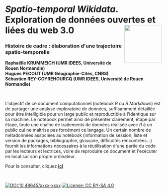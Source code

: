 # *Spatio-temporal Wikidata*. Exploration de données ouvertes et liées du web 3.0 [<img src="https://rzine.fr/img/Rzine_logo.png"  align="right" width="120"/>](http://rzine.fr/)
### Histoire de cadre : élaboration d'une trajectoire spatio-temporelle
**Raphaëlle KRUMMEICH (UMR IDEES, Université de Rouen Normandie)**  
**Hugues PECOUT (UMR Géographie-Cités, CNRS)**  
**Sébastien REY-COYREHOURCQ (UMR IDEES, Université de Rouen Normandie)** 

<br/>  

L'objectif de ce document computationnel (notebook *R* ou *R Markdown*) est de partager une analyse exploratoire de données, suffisamment détaillée pour être intelligible pour un large public et reproductible à l'identique sur sa machine. 
Le notebook permet ainsi de présenter clairement, étape par étape, toute une chaîne de traitements de données réalisée avec *R* à un public qui ne maîtrise pas forcément ce langage. 
Un certain nombre de métadonnées associées au notebook (information de session, liste et version de packages, bibliographie, glossaire, difficultés rencontrées...) fournit les informations nécessaires à la réutilisation d'une partie du code par les lecteurs et lectrices, voire de reproduire ce document et l'exécuter en local sur son propre ordinateur.

Pour la consulter, cliquez [**ici**]( https://rzine-reviews.github.io/wikidata_sparql_rzine/)

<br/>  

[![DOI:10.48645/xxxx-xxxx](https://zenodo.org/badge/DOI/10.48645/xxxx-xxxx.svg)](https://doi.org/10.48645/xxxx-xxxx)
[![License: CC BY-SA 4.0](https://img.shields.io/badge/License-CC%20BY--SA%204.0-lightgrey.svg)](http://creativecommons.org/licenses/by-sa/4.0/)

